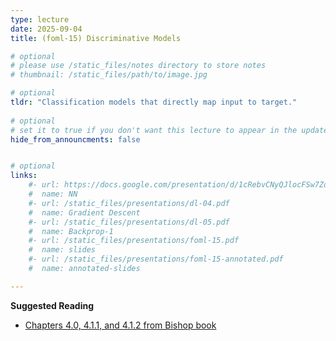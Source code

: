 ```yaml
---
type: lecture
date: 2025-09-04
title: (foml-15) Discriminative Models

# optional
# please use /static_files/notes directory to store notes
# thumbnail: /static_files/path/to/image.jpg

# optional
tldr: "Classification models that directly map input to target."
  
# optional
# set it to true if you don't want this lecture to appear in the updates section
hide_from_announcments: false


# optional
links: 
    #- url: https://docs.google.com/presentation/d/1cRebvCNyQJlocFSw7ZdAgM7NPZMNd49_6jfU4V1Vgj4/edit?usp=sharing
    #  name: NN
    #- url: /static_files/presentations/dl-04.pdf
    #  name: Gradient Descent
    #- url: /static_files/presentations/dl-05.pdf
    #  name: Backprop-1
    #- url: /static_files/presentations/foml-15.pdf
    #  name: slides
    #- url: /static_files/presentations/foml-15-annotated.pdf
    #  name: annotated-slides

---
```


**Suggested Reading**
- [Chapters 4.0, 4.1.1, and 4.1.2 from Bishop book](https://www.microsoft.com/en-us/research/wp-content/uploads/2006/01/Bishop-Pattern-Recognition-and-Machine-Learning-2006.pdf)
